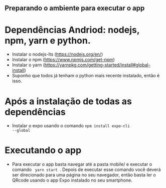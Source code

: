 ## Preparando o ambiente para executar o app

# Dependências Andriod: nodejs, npm, yarn e python.
 - Instalar o nodejs-lts (https://nodejs.org/en/)
 - Instalar o npm (https://www.npmjs.com/get-npm)
 - Instalar o yarn (https://yarnpkg.com/getting-started/install#global-install)
 - Suponho que todos já tenham o python mais recente instalado, então é isso.
# Após a instalação de todas as dependências
 - Instalar o expo usando o comando <code>npm install expo-cli --global</code>
# Executando o app
 - Para executar o app basta navegar até a pasta mobile/ e executar o comando <code> yarn start </code>. Depois de executar esse comando você deverá ser direcionado para uma página no seu navegador, então basta ler o QRcode usando o app Expo instalado no seu smartphone.